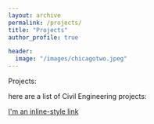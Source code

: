 ```yaml
---
layout: archive
permalink: /projects/
title: "Projects"
author_profile: true

header:
  image: "/images/chicagotwo.jpeg"
---
```



Projects:


here are a list of Civil Engineering projects:





[I'm an inline-style link](/images/test.pdf)
